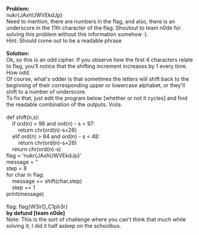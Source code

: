 <b>Problem:</b><br>
nukr{JAxhUWVEkdJp}<br>
Need to mention, there are numbers in the flag, and also, there is an underscore in the 11th character of the flag. Shoutout to 
team n0de for solving this problem without this information somehow :).<br>
Hint: Should come out to be a readable phrase<br><br>
<b>Solution:</b><br>
Ok, so this is an odd cipher. If you observe how the first 4 characters relate to flag, you'll notice that the shifting increment increases by 1 every time. How odd.<br>
Of course, what's odder is that sometimes the letters will shift back to the beginning of their corresponding upper or lowercase alphabet, or they'll shift to a number of underscore.<br>
To fix that, just edit the program below [whether or not it cycles] and find the readable combination of the outputs. Voila.<br><br>
def shift(n,s):<br>
&nbsp;&nbsp;&nbsp;&nbsp;if ord(n) > 96 and ord(n) - s < 97:<br>
&nbsp;&nbsp;&nbsp;&nbsp;&nbsp;&nbsp;&nbsp;&nbsp;return chr(ord(n)-s+26)<br>
&nbsp;&nbsp;&nbsp;&nbsp;elif ord(n) > 64 and ord(n) - s < 48:<br>
&nbsp;&nbsp;&nbsp;&nbsp;&nbsp;&nbsp;&nbsp;&nbsp;return chr(ord(n)-s+26)<br>
&nbsp;&nbsp;&nbsp;&nbsp;return chr(ord(n)-s)<br>
flag = 'nukr{JAxhUWVEkdJp}'<br>
message = ''<br>
step = 8<br>
for char in flag:<br>
&nbsp;&nbsp;&nbsp;&nbsp;message += shift(char,step)<br>
&nbsp;&nbsp;&nbsp;&nbsp;step += 1<br>
print(message)<br><br>
flag: flag{W3irD_C1ph3r}<br>
<b>by defund [team n0de]</b><br>
Note: This is the sort of challenge where you can't think that much while solving it; I did it half asleep on the schoolbus.

